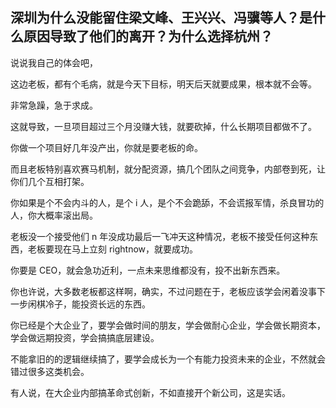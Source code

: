 ## 深圳为什么没能留住梁文峰、王兴兴、冯骥等人？是什么原因导致了他们的离开？为什么选择杭州？

说说我自己的体会吧，

这边老板，都有个毛病，就是今天下目标，明天后天就要成果，根本就不会等。

非常急躁，急于求成。

这就导致，一旦项目超过三个月没赚大钱，就要砍掉，什么长期项目都做不了。

你做一个项目好几年没产出，你就是要老板的命。

而且老板特别喜欢赛马机制，就分配资源，搞几个团队之间竞争，内部卷到死，让你们几个互相打架。

你如果是个不会内斗的人，是个 i 人，是个不会跪舔，不会谎报军情，杀良冒功的人，你大概率滚出局。

老板没一个接受他们 n 年没成功最后一飞冲天这种情况，老板不接受任何这种东西，老板要现在马上立刻 rightnow，就要成功。

你要是 CEO，就会急功近利，一点未来思维都没有，投不出新东西来。

你也许说，大多数老板都这样啊，确实，不过问题在于，老板应该学会闲着没事下一步闲棋冷子，能投资长远的东西。

你已经是个大企业了，要学会做时间的朋友，学会做耐心企业，学会做长期资本，学会做远期投资，学会搞搞底层建设。

不能拿旧的的逻辑继续搞了，要学会成长为一个有能力投资未来的企业，不然就会错过很多这类机会。

有人说，在大企业内部搞革命式创新，不如直接开个新公司，这是实话。

